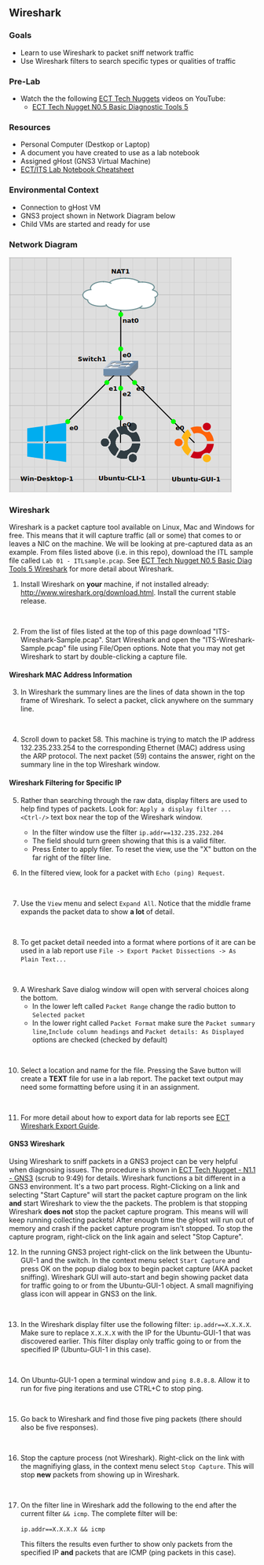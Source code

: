 ## Wireshark

### Goals
- Learn to use Wireshark to packet sniff network traffic
- Use Wireshark filters to search specific types or qualities of traffic

### Pre-Lab

- Watch the the following [ECT Tech Nuggets](https://www.youtube.com/@ecttechnuggets9126/featured) videos on YouTube:
    - [ECT Tech Nugget N0.5 Basic Diagnostic Tools 5](https://youtu.be/QTIbS9wyfag)

### Resources

- Personal Computer (Destkop or Laptop)
- A document you have created to use as a lab notebook
- Assigned gHost (GNS3 Virtual Machine)
- [ECT/ITS Lab Notebook Cheatsheet](https://github.com/OHIO-ECT/Lab-Notebook-Cheat-Sheet)

### Environmental Context

- Connection to gHost VM
- GNS3 project shown in Network Diagram below
- Child VMs are started and ready for use

### Network Diagram

![](./images/lab1-pic2-1.png)

### Wireshark

Wireshark is a packet capture tool available on Linux, Mac and Windows for free. This means that it will capture traffic (all or some) that comes to or leaves a NIC on the machine. We will be looking at pre-captured data as an example. From files listed above (i.e. in this repo), download the ITL sample file called `Lab 01 - ITLsample.pcap`. See [ECT Tech Nugget N0.5 Basic Diag Tools 5 Wireshark](https://youtu.be/QTIbS9wyfag) for more detail about Wireshark.

1. Install Wireshark on **your** machine, if not installed already: http://www.wireshark.org/download.html. Install the current stable release.
<br>

2. From the list of files listed at the top of this page download "ITS-Wireshark-Sample.pcap". Start Wireshark and open the "ITS-Wireshark-Sample.pcap" file using File/Open options. Note that you may not get Wireshark to start by double-clicking a capture file.

#### Wireshark MAC Address Information

3. In Wireshark the summary lines are the lines of data shown in the top frame of Wireshark. To select a packet, click anywhere on the summary line.
<br>

4. Scroll down to packet 58. This machine is trying to match the IP address 132.235.233.254 to the corresponding Ethernet (MAC) address using the ARP protocol. The next packet (59) contains the answer, right on the summary line in the top Wireshark window.

#### Wireshark Filtering for Specific IP

5. Rather than searching through the raw data, display filters are used to help find types of packets. Look for:
`Apply a display filter ... <Ctrl-/>` 
text box near the top of the Wireshark window. 
    - In the filter window use the filter `ip.addr==132.235.232.204`
    - The field should turn green showing that this is a valid filter. 
    - Press Enter to apply filer. To reset the view, use the "X" button on the far right of the filter line.

6. In the filtered view, look for a packet with `Echo (ping) Request`.
<br>

7. Use the `View` menu and select `Expand All`. Notice that the middle frame expands the packet data to show **a lot** of detail.
<br>

8. To get packet detail needed into a format where portions of it are can be used in a lab report use `File -> Export Packet Dissections -> As Plain Text...`
<br>

9. A Wireshark Save dialog window will open with serveral choices along the bottom. 
    - In the lower left called `Packet Range` change the radio button to `Selected packet`
    - In the lower right called `Packet Format` make sure the `Packet summary line`,`Include column headings` and `Packet details: As Displayed` options are checked (checked by default)
<br>

10. Select a location and name for the file. Pressing the Save button will create a **TEXT** file for use in a lab report. The packet text output may need some formatting before using it in an assignment.
<br>

11. For more detail about how to export data for lab reports see [ECT Wireshark Export Guide](https://github.com/OHIO-ECT/Wireshark-Export-Guide).

#### GNS3 Wireshark

Using Wireshark to sniff packets in a GNS3 project can be very helpful when diagnosing issues. The procedure is shown in [ECT Tech Nugget - N1.1 - GNS3](https://youtu.be/w5qsM3LhpQI) (scrub to 9:49) for details. Wireshark functions a bit different in a GNS3 environment. It's a two part process. Right-Clicking on a link and selecting "Start Capture" will start the packet capture program on the link **and** start Wireshark to view the the packets. The problem is that stopping Wireshark **does not** stop the packet capture program. This means will will keep running collecting packets! After enough time the gHost will run out of memory and crash if the packet capture program isn't stopped. To stop the capture program, right-click on the link again and select "Stop Capture".

12. In the running GNS3 project right-click on the link between the Ubuntu-GUI-1 and the switch. In the context menu select `Start Capture` and press OK on the popup dialog box to begin packet capture (AKA packet sniffing). Wireshark GUI will auto-start and begin showing packet data for traffic going to or from the Ubuntu-GUI-1 object. A small magnifiying glass icon will appear in GNS3 on the link.
<br>

13. In the Wireshark display filter use the following filter: `ip.addr==X.X.X.X`. Make sure to replace `X.X.X.X` with the IP for the Ubuntu-GUI-1 that was discovered earlier. This filter display only traffic going to or from the specified IP (Ubuntu-GUI-1 in this case). 
<br>

14. On Ubuntu-GUI-1 open a terminal window and `ping 8.8.8.8`. Allow it to run for five ping iterations and use CTRL+C to stop ping.
<br>

15. Go back to Wireshark and find those five ping packets (there should also be five responses).
<br>

16. Stop the capture process (not Wireshark). Right-click on the link with the magnifiying glass, in the context menu select `Stop Capture`. This will stop **new** packets from showing up in Wireshark.
<br>

17. On the filter line in Wireshark add the following to the end after the current filter `&& icmp`. The complete filter will be:

    ``ip.addr==X.X.X.X && icmp``

    This filters the results even further to show only packets from the specified IP **and** packets that are ICMP (ping packets in this case).